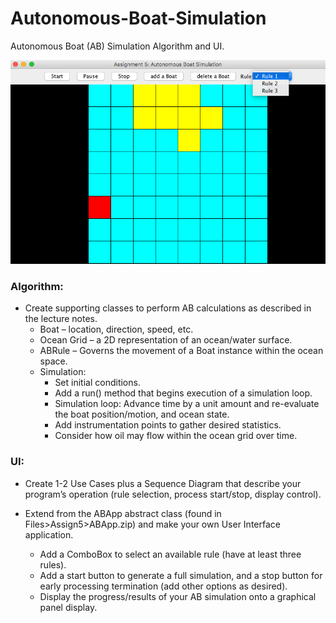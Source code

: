 # Autonomous-Boat-Simulation
Autonomous Boat (AB) Simulation Algorithm and UI.

![image](https://github.com/Houshilian/Autonomous-Boat-Simulation/blob/main/Boat.png)

### Algorithm: 
- Create supporting classes to perform AB calculations as described in the lecture notes.
  * Boat – location, direction, speed, etc.
  * Ocean Grid – a 2D representation of an ocean/water surface.
  * ABRule – Governs the movement of a Boat instance within the ocean space.
  * Simulation:
    - Set initial conditions.
    - Add a run() method that begins execution of a simulation loop.
    - Simulation loop: Advance time by a unit amount and re-evaluate the boat position/motion, and ocean state.
    - Add instrumentation points to gather desired statistics.
    - Consider how oil may flow within the ocean grid over time.

### UI:
- Create 1-2 Use Cases plus a Sequence Diagram that describe your program’s operation (rule selection, process start/stop, display control).

- Extend from the ABApp abstract class (found in Files>Assign5>ABApp.zip) and make your own User Interface application.
  * Add a ComboBox to select an available rule (have at least three rules).
  * Add a start button to generate a full simulation, and a stop button for early processing termination (add other options as desired).
  * Display the progress/results of your AB simulation onto a graphical panel display.
